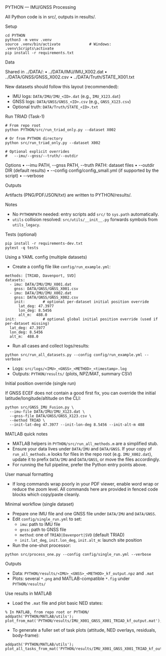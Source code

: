 PYTHON — IMU/GNSS Processing

All Python code is in src/, outputs in results/.

Setup

```
cd PYTHON
python3 -m venv .venv
source .venv/bin/activate             # Windows: .venv\Scripts\activate
pip install -r requirements.txt
```

Data

Shared in ../DATA/:
• ../DATA/IMU/IMU_X002.dat
• ../DATA/GNSS/GNSS_X002.csv
• ../DATA/Truth/STATE_X001.txt

New datasets should follow this layout (recommended):
- IMU logs: `DATA/IMU/IMU_<ID>.dat` (e.g., `IMU_X123.dat`)
- GNSS logs: `DATA/GNSS/GNSS_<ID>.csv` (e.g., `GNSS_X123.csv`)
- Optional truth: `DATA/Truth/STATE_<ID>.txt`

Run TRIAD (Task-1)

```
# From repo root
python PYTHON/src/run_triad_only.py --dataset X002

# Or from PYTHON directory
python src/run_triad_only.py --dataset X002

# Optional explicit overrides
#   --imu/--gnss/--truth/--outdir
```

Options
• --imu PATH, --gnss PATH, --truth PATH: dataset files
• --outdir DIR (default results)
• --config config/config_small.yml (if supported by the script)
• --verbose

Outputs

Artifacts (PNG/PDF/JSON/txt) are written to PYTHON/results/.

Notes
- No `PYTHONPATH` needed: entry scripts add `src/` to `sys.path` automatically.
- `utils` collision resolved: `src/utils/__init__.py` forwards symbols from `utils_legacy`.

Tests (optional)

```
pip install -r requirements-dev.txt
pytest -q tests
```

Using a YAML config (multiple datasets)

- Create a config file like `config/run_example.yml`:

```
methods: [TRIAD, Davenport, SVD]
datasets:
  - imu: DATA/IMU/IMU_X001.dat
    gnss: DATA/GNSS/GNSS_X001.csv
  - imu: DATA/IMU/IMU_X002.dat
    gnss: DATA/GNSS/GNSS_X002.csv
    init:        # optional per‑dataset initial position override
      lat_deg: 47.3977
      lon_deg: 8.5456
      alt_m:  488.0
init:            # optional global initial position override (used if per‑dataset missing)
  lat_deg: 47.3977
  lon_deg: 8.5456
  alt_m:  488.0
```

- Run all cases and collect logs/results:

```
python src/run_all_datasets.py --config config/run_example.yml --verbose
```

- Logs: `src/logs/<IMU>_<GNSS>_<METHOD>_<timestamp>.log`
- Outputs: `PYTHON/results/` (plots, NPZ/MAT, summary CSV)

Initial position override (single run)

If GNSS ECEF does not contain a good first fix, you can override the
initial latitude/longitude/altitude on the CLI:

```
python src/GNSS_IMU_Fusion.py \
  --imu-file DATA/IMU/IMU_X123.dat \
  --gnss-file DATA/GNSS/GNSS_X123.csv \
  --method TRIAD \
  --init-lat-deg 47.3977 --init-lon-deg 8.5456 --init-alt-m 488
```

MATLAB quick notes

- MATLAB helpers in `PYTHON/src/run_all_methods.m` are a simplified stub.
- Ensure your data lives under `DATA/IMU` and `DATA/GNSS`. If your copy of
  `run_all_methods.m` looks for files in the repo root (e.g. `IMU_X002.dat`),
  update it to prefix `DATA/IMU` and `DATA/GNSS`, or move the files accordingly.
- For running the full pipeline, prefer the Python entry points above.

User manual formatting

- If long commands wrap poorly in your PDF viewer, enable word wrap or reduce
  the zoom level. All commands here are provided in fenced code blocks which
  copy/paste cleanly.

Minimal workflow (single dataset)

- Prepare one IMU file and one GNSS file under `DATA/IMU` and `DATA/GNSS`.
- Edit `config/single_run.yml` to set:
  - `imu`: path to IMU file
  - `gnss`: path to GNSS file
  - `method`: one of `TRIAD|Davenport|SVD` (default TRIAD)
  - `init.lat_deg`, `init.lon_deg`, `init.alt_m`: launch site position
- Run the one-shot processor:

```
python src/process_one.py --config config/single_run.yml --verbose
```

Outputs
- Data: `PYTHON/results/<IMU>_<GNSS>_<METHOD>_kf_output.npz` and `.mat`
- Plots: several `*.png` and MATLAB-compatible `*.fig` under `PYTHON/results/`

Use results in MATLAB
- Load the `.mat` file and plot basic NED states:

```
% In MATLAB, from repo root or PYTHON/
addpath('PYTHON/MATLAB/utils');
plot_from_mat('PYTHON/results/IMU_X001_GNSS_X001_TRIAD_kf_output.mat');
```

- To generate a fuller set of task plots (attitude, NED overlays, residuals, body-frame):

```
addpath('PYTHON/MATLAB/utils');
plot_all_tasks_from_mat('PYTHON/results/IMU_X001_GNSS_X001_TRIAD_kf_output.mat');
```
